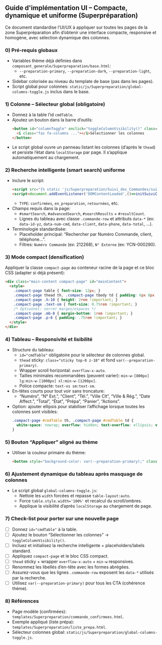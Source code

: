 ## Guide d'implémentation UI – Compacte, dynamique et uniforme (Superpréparation)

Ce document standardise l’UI/UX à appliquer sur toutes les pages de la zone Superpréparation afin d’obtenir une interface compacte, responsive et homogène, avec sélection dynamique des colonnes.

### 0) Pré-requis globaux
- Variables thème déjà définies dans `composant_generale/Superpreparation/base.html`:
  - `--preparation-primary`, `--preparation-dark`, `--preparation-light`, etc.
- Sidebar colorisée au niveau du template de base (pas dans les pages).
- Script global pour colonnes: `static/js/Superpreparation/global-columns-toggle.js` inclus dans le base.

### 1) Colonne – Sélecteur global (obligatoire)
- Donnez à la table l’id `cmdTable`.
- Ajoutez un bouton dans la barre d’outils:
  ```html
  <button id="columnToggle" onclick="toggleColumnVisibility()" class="...">
    <i class="fas fa-columns ..."></i>Sélectionner les colonnes
  </button>
  ```
- Le script global ouvre un panneau listant les colonnes (d’après le `thead`) et persiste l’état dans `localStorage` par page. Il s’applique automatiquement au chargement.

### 2) Recherche intelligente (smart search) uniforme
- Inclure le script:
  ```html
  <script src="{% static 'js/Superpreparation/Suivi_des_Commandes/suivi-commandes-smart-search.js' %}"></script>
  <script>document.addEventListener('DOMContentLoaded',()=>initSuiviCommandesSearch('TYPE')); </script>
  ```
  - `TYPE`: `confirmées`, `en_preparation`, `retournées`, etc.
- Champs requis dans la page:
  - `#smartSearch`, `#advancedSearch`, `#searchResults` + `#resultCount`.
  - Lignes du tableau avec classe `.commande-row` et attributs `data-*` (ex: `data-id-yz`, `data-num-cmd`, `data-client`, `data-phone`, `data-total`, …).
- Terminologie standardisée:
  - Placeholder principal: “Rechercher par Numéro Commande, client, téléphone…”.
  - Filtres: `Numéro Commande` (ex: 212268), `N° Externe` (ex: YCN-000290).

### 3) Mode compact (densification)
Appliquer la classe `compact-page` au conteneur racine de la page et ce bloc CSS (adapter si déjà présent):
```html
<div class="main-content compact-page" id="mainContent">
  <style>
    .compact-page table { font-size: 12px; }
    .compact-page thead th, .compact-page tbody td { padding: 6px 8px !important; }
    .compact-page .h-10 { height: 2rem !important; }
    .compact-page .text-sm { font-size: 0.75rem !important; }
    /* Optionnel: serrer marges/espaces */
    .compact-page .mb-8 { margin-bottom: 1rem !important; }
    .compact-page .p-6 { padding: .75rem !important; }
  </style>
</div>
```

### 4) Tableau – Responsivité et lisibilité
- Structure du tableau:
  - `id="cmdTable"` obligatoire pour le sélecteur de colonnes global.
  - `thead` sticky: `class="sticky top-0 z-10"` et fond `var(--preparation-primary)`.
  - Wrapper scroll horizontal: `overflow-x-auto`.
  - Tailles minimales recommandées (peuvent varier): `min-w-[800px] lg:min-w-[1000px] xl:min-w-[1200px]`.
  - Police compacte: `text-xs sm:text-sm`.
- En-têtes courts pour tout voir sans troncature:
  - “Numéro”, “N° Ext.”, “Client”, “Tél.”, “Ville Clt”, “Ville & Rég.”, “Date Affect.”, “Total”, “État”, “Prépa”, “Panier”, “Actions”.
- Option: ajouter ellipsis pour stabiliser l’affichage lorsque toutes les colonnes sont visibles:
  ```css
  .compact-page #cmdTable th, .compact-page #cmdTable td {
    white-space: nowrap; overflow: hidden; text-overflow: ellipsis; vertical-align: middle;
  }
  ```

### 5) Bouton “Appliquer” aligné au thème
- Utiliser la couleur primaire du thème:
  ```html
  <button style="background-color: var(--preparation-primary);" class="text-white ...">Appliquer</button>
  ```

### 6) Ajustement dynamique du tableau après masquage de colonnes
- Le script global `global-columns-toggle.js`:
  - Nettoie les `width` forcées et repasse `table-layout:auto`.
  - Force `table.style.width='100%'` et recalcul du scroll/ombres.
  - Applique la visibilité d’après `localStorage` au chargement de page.

### 7) Check-list pour porter sur une nouvelle page
- [ ] Donnez `id="cmdTable"` à la table.
- [ ] Ajoutez le bouton “Sélectionner les colonnes” → `toggleColumnVisibility()`.
- [ ] Incluez et initialisez la recherche intelligente + placeholders/labels standard.
- [ ] Appliquez `compact-page` et le bloc CSS compact.
- [ ] `thead` sticky + wrapper `overflow-x-auto` + `min-w` responsives.
- [ ] Renommez les libellés d’en-tête avec les formes abrégées.
- [ ] Assurez-vous que les lignes `.commande-row` exposent les `data-*` utilisés par la recherche.
- [ ] Utilisez `var(--preparation-primary)` pour tous les CTA (cohérence thème).

### 8) Références
- Page modèle (confirmées): `templates/Superpreparation/commande_confirmees.html`.
- Exemple appliqué (liste prépa): `templates/Superpreparation/liste_prepa.html`.
- Sélecteur colonnes global: `static/js/Superpreparation/global-columns-toggle.js`.


